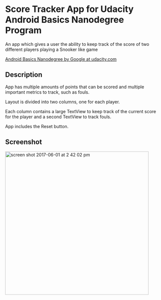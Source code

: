 # Score Tracker App for Udacity Android Basics Nanodegree Program
An app which gives a user the ability to keep track of the score of two different players playing a Snooker like game

[Android Basics Nanodegree by Google at udacity.com](https://www.udacity.com/course/android-basics-nanodegree-by-google--nd803)


## Description
App has multiple amounts of points that can be scored and multiple important metrics to track, such as fouls.

Layout is divided into two columns, one for each player.

Each column contains a large TextView to keep track of the current score for the player and a second TextView to track fouls.

App includes the Reset button.


## Screenshot
<img width="460" alt="screen shot 2017-06-01 at 2 42 02 pm" src="https://cloud.githubusercontent.com/assets/28235523/26703456/b414275c-46de-11e7-9ee8-0f637ced9e53.png">
